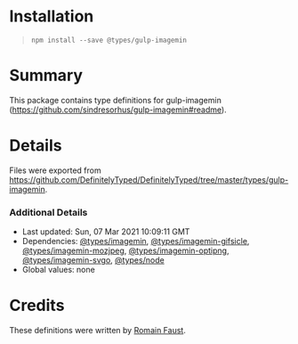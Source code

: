 # Installation
> `npm install --save @types/gulp-imagemin`

# Summary
This package contains type definitions for gulp-imagemin (https://github.com/sindresorhus/gulp-imagemin#readme).

# Details
Files were exported from https://github.com/DefinitelyTyped/DefinitelyTyped/tree/master/types/gulp-imagemin.

### Additional Details
 * Last updated: Sun, 07 Mar 2021 10:09:11 GMT
 * Dependencies: [@types/imagemin](https://npmjs.com/package/@types/imagemin), [@types/imagemin-gifsicle](https://npmjs.com/package/@types/imagemin-gifsicle), [@types/imagemin-mozjpeg](https://npmjs.com/package/@types/imagemin-mozjpeg), [@types/imagemin-optipng](https://npmjs.com/package/@types/imagemin-optipng), [@types/imagemin-svgo](https://npmjs.com/package/@types/imagemin-svgo), [@types/node](https://npmjs.com/package/@types/node)
 * Global values: none

# Credits
These definitions were written by [Romain Faust](https://github.com/romain-faust).

